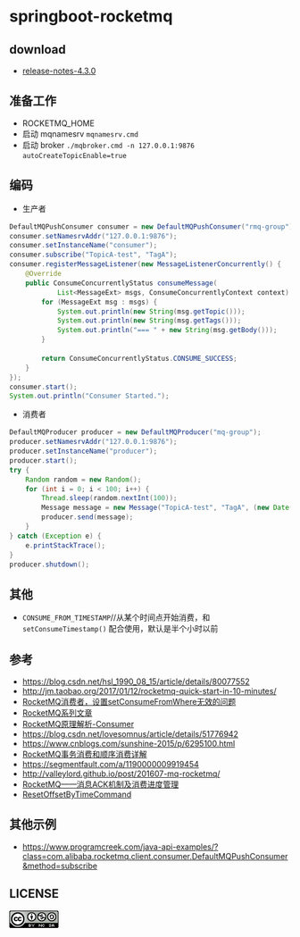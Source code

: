 # springboot-rocketmq

## download

- [release-notes-4.3.0](http://rocketmq.apache.org/release_notes/release-notes-4.3.0/)

## 准备工作

- ROCKETMQ_HOME
- 启动 mqnamesrv `mqnamesrv.cmd`
- 启动 broker  `./mqbroker.cmd -n 127.0.0.1:9876 autoCreateTopicEnable=true`

## 编码

- 生产者

```java
DefaultMQPushConsumer consumer = new DefaultMQPushConsumer("rmq-group");
consumer.setNamesrvAddr("127.0.0.1:9876");
consumer.setInstanceName("consumer");
consumer.subscribe("TopicA-test", "TagA");
consumer.registerMessageListener(new MessageListenerConcurrently() {
    @Override
    public ConsumeConcurrentlyStatus consumeMessage(
            List<MessageExt> msgs, ConsumeConcurrentlyContext context) {
        for (MessageExt msg : msgs) {
            System.out.println(new String(msg.getTopic()));
            System.out.println(new String(msg.getTags()));
            System.out.println("=== " + new String(msg.getBody()));
        }

        return ConsumeConcurrentlyStatus.CONSUME_SUCCESS;
    }
});
consumer.start();
System.out.println("Consumer Started.");
```


- 消费者

```java
DefaultMQProducer producer = new DefaultMQProducer("mq-group");
producer.setNamesrvAddr("127.0.0.1:9876");
producer.setInstanceName("producer");
producer.start();
try {
    Random random = new Random();
    for (int i = 0; i < 100; i++) {
        Thread.sleep(random.nextInt(100));
        Message message = new Message("TopicA-test", "TagA", (new Date() + " Hello RocketMQ ,QuickStart" + i).getBytes());
        producer.send(message);
    }
} catch (Exception e) {
    e.printStackTrace();
}
producer.shutdown();
```

## 其他

- `CONSUME_FROM_TIMESTAMP`//从某个时间点开始消费，和 `setConsumeTimestamp()` 配合使用，默认是半个小时以前


## 参考

- https://blog.csdn.net/hsl_1990_08_15/article/details/80077552
- http://jm.taobao.org/2017/01/12/rocketmq-quick-start-in-10-minutes/
- [RocketMQ消费者，设置setConsumeFromWhere无效的问题](https://blog.csdn.net/scutshuxue/article/details/51694334)
- [RocketMQ系列文章](http://lifestack.cn/archives/tag/rocketmq)
- [RocketMQ原理解析-Consumer](http://technoboy.iteye.com/blog/2368553)
- https://blog.csdn.net/lovesomnus/article/details/51776942
- https://www.cnblogs.com/sunshine-2015/p/6295100.html
- [RocketMQ事务消费和顺序消费详解](https://www.cnblogs.com/520playboy/p/6750023.html)
- https://segmentfault.com/a/1190000009919454
- http://valleylord.github.io/post/201607-mq-rocketmq/
- [RocketMQ——消息ACK机制及消费进度管理](http://jaskey.github.io/blog/2017/01/25/rocketmq-consume-offset-management/)
- [ResetOffsetByTimeCommand](https://github.com/apache/rocketmq/blob/0c5e53db6f4d0ed9f25747379a8b679e2da5392d/tools/src/main/java/org/apache/rocketmq/tools/command/offset/ResetOffsetByTimeCommand.java)

## 其他示例

- https://www.programcreek.com/java-api-examples/?class=com.alibaba.rocketmq.client.consumer.DefaultMQPushConsumer&method=subscribe

## LICENSE

![](LICENSE.png)
